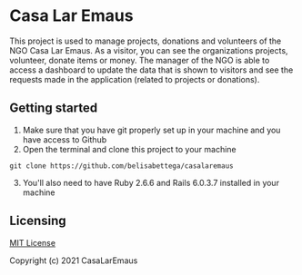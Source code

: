# Casa Lar Emaus
This project is used to manage projects, donations and volunteers of the NGO Casa Lar Emaus. As a visitor, you can see the organizations projects, volunteer, donate items or money. The manager of the NGO is able to access a dashboard to update the data that is shown to visitors and see the requests made in the application (related to projects or donations).

## Getting started
1) Make sure that you have git properly set up in your machine and you have access to Github
2) Open the terminal and clone this project to your machine

```
git clone https://github.com/belisabettega/casalaremaus
```

3) You'll also need to have Ruby 2.6.6 and Rails 6.0.3.7 installed in your machine

## Licensing
[MIT License](https://choosealicense.com/licenses/mit/#)

Copyright (c) 2021 CasaLarEmaus
